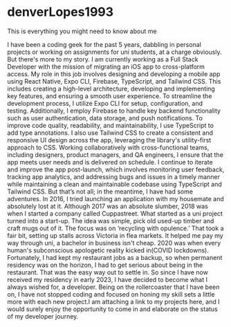 # denverLopes1993
This is everything you might need to know about me

I have been a coding geek for the past 5 years, dabbling in personal projects or working on assignments for uni students, at a charge obviously. But there's more to my story. I am currently working as a Full Stack Developer with the mission of migrating an iOS app to cross-platform access. My role in this job involves designing and developing a mobile app using React Native, Expo CLI, Firebase, TypeScript, and Tailwind CSS. This includes creating a high-level architecture, developing and implementing key features, and ensuring a smooth user experience. To streamline the development process, I utilize Expo CLI for setup, configuration, and testing. Additionally, I employ Firebase to handle key backend functionality such as user authentication, data storage, and push notifications. To improve code quality, readability, and maintainability, I use TypeScript to add type annotations. I also use Tailwind CSS to create a consistent and responsive UI design across the app, leveraging the library's utility-first approach to CSS. Working collaboratively with cross-functional teams, including designers, product managers, and QA engineers, I ensure that the app meets user needs and is delivered on schedule. I continue to iterate and improve the app post-launch, which involves monitoring user feedback, tracking app analytics, and addressing bugs and issues in a timely manner while maintaining a clean and maintainable codebase using TypeScript and Tailwind CSS.
But that’s not all; in the meantime, I have had some adventures. In 2016, I tried launching an application with my housemate and absolutely lost at it. Although 2017 was an absolute slumber, 2018 was when I started a company called Cuppastreet. What started as a uni project turned into a start-up. The idea was simple, pick old used-up timber and craft mugs out of it. The focus was on ‘recycling with opulence.’ That took a fair bit, setting up stalls across Victoria in flea markets. It helped me pay my way through uni, a bachelor in business isn't cheap.
2020 was when every human's subconscious apologetic reality kicked in(COVID lockdowns). Fortunately, I had kept my restaurant jobs as a backup, so when permanent residency was on the horizon, I had to get serious about being in the restaurant. That was the easy way out to settle in. So since I have now received my residency in early 2023, I have decided to become what I always wished for, a developer. Being on the rollercoaster that I have been on, I have not stopped coding and focused on honing my skill sets a little more with each new project.I am attaching a link to my projects here, and I would surely enjoy the opportunity to come in and elaborate on the status of my developer journey.
